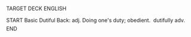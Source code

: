 TARGET DECK
ENGLISH

START
Basic
Dutiful
Back: adj. Doing one's duty; obedient.  dutifully adv.
END
